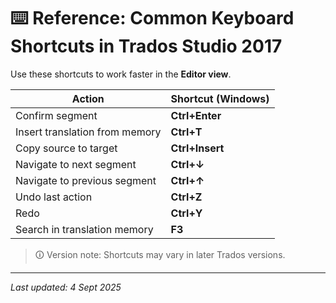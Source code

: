 # ⌨️ Reference: Common Keyboard Shortcuts in Trados Studio 2017

Use these shortcuts to work faster in the **Editor view**.

| Action                           | Shortcut (Windows)        |
|----------------------------------|---------------------------|
| Confirm segment                  | **Ctrl+Enter**            |
| Insert translation from memory   | **Ctrl+T**                |
| Copy source to target            | **Ctrl+Insert**           |
| Navigate to next segment         | **Ctrl+↓**                |
| Navigate to previous segment     | **Ctrl+↑**                |
| Undo last action                 | **Ctrl+Z**                |
| Redo                             | **Ctrl+Y**                |
| Search in translation memory     | **F3**                    |

> 🛈 Version note: Shortcuts may vary in later Trados versions.

---
*Last updated: 4 Sept 2025*
